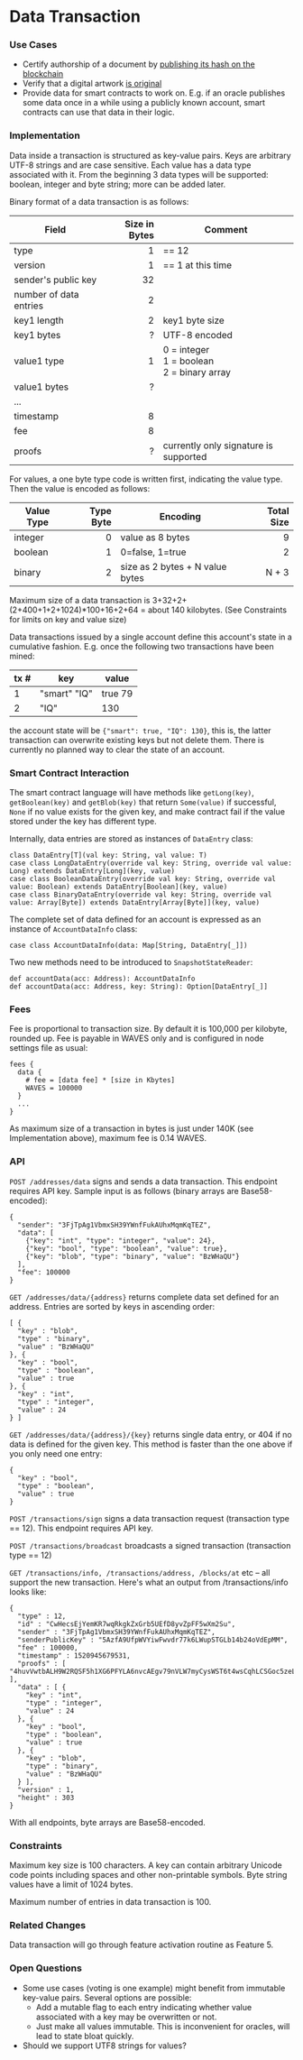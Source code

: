 # Data Transaction

### Use Cases

* Certify authorship of a document by [publishing its hash on the blockchain](https://techcrunch.com/2015/11/20/stampery-now-lets-you-certify-documents-using-the-blockchain-and-your-real-identity)
* Verify that a digital artwork [is original](http://classic.monegraph.com)
* Provide data for smart contracts to work on. E.g. if an oracle publishes some data once in a while using a publicly known account, smart contracts can use that data in their logic.

### Implementation

Data inside a transaction is structured as key-value pairs. Keys are arbitrary UTF-8 strings and are case sensitive. Each value has a data type associated with it. From the beginning 3 data types will be supported: boolean, integer and byte string; more can be added later.

Binary format of a data transaction is as follows:

| Field | Size in Bytes | Comment |
| ----- | -------------:| ----- |
| type | 1 | == 12
| version | 1 | == 1 at this time
| sender's public key | 32
| number of data entries | 2
| key1 length | 2 | key1 byte size
| key1 bytes | ? | UTF-8 encoded
| value1 type | 1 | 0 = integer<br>1 = boolean<br>2 = binary array
| value1 bytes | ?
|...
| timestamp | 8
| fee | 8
| proofs | ? | currently only signature is supported

For values, a one byte type code is written first, indicating the value type. Then the value is encoded as follows:

| Value Type | Type Byte | Encoding                        | Total Size |
|------------|----------:|---------------------------------|-----------:|
| integer    |         0 | value as 8 bytes                |          9 |
| boolean    |         1 | 0=false, 1=true                 |          2 |
| binary     |         2 | size as 2 bytes + N value bytes |      N + 3 |

Maximum size of a data transaction is 3+32+2+(2+400+1+2+1024)*100+16+2+64 = about 140 kilobytes. (See Constraints for limits on key and value size)

Data transactions issued by a single account define this account's state in a cumulative fashion. E.g. once the following two transactions have been mined:

| tx # | key          | value   |
|------|--------------|---------|
| 1    | "smart" "IQ" | true 79 |
| 2    | "IQ"         | 130     |

the account state will be `{"smart": true, "IQ": 130}`, this is, the latter transaction can overwrite existing keys but not delete them. There is currently no planned way to clear the state of an account.

### Smart Contract Interaction

The smart contract language will have methods like `getLong(key)`, `getBoolean(key)` and `getBlob(key)` that return `Some(value)` if successful, `None` if no value exists for the given key, and make contract fail if the value stored under the key has different type.

Internally, data entries are stored as instances of `DataEntry` class:
```
class DataEntry[T](val key: String, val value: T)
case class LongDataEntry(override val key: String, override val value: Long) extends DataEntry[Long](key, value)
case class BooleanDataEntry(override val key: String, override val value: Boolean) extends DataEntry[Boolean](key, value)
case class BinaryDataEntry(override val key: String, override val value: Array[Byte]) extends DataEntry[Array[Byte]](key, value)
```
The complete set of data defined for an account is expressed as an instance of `AccountDataInfo` class:
```
case class AccountDataInfo(data: Map[String, DataEntry[_]])
```
Two new methods need to be introduced to `SnapshotStateReader`:
```
def accountData(acc: Address): AccountDataInfo
def accountData(acc: Address, key: String): Option[DataEntry[_]]
```

### Fees

Fee is proportional to transaction size. By default it is 100,000 per kilobyte, rounded up. Fee is payable in WAVES only and is configured in node settings file as usual:
```
fees {
  data {
    # fee = [data fee] * [size in Kbytes]
    WAVES = 100000
  }
  ...
}
```

As maximum size of a transaction in bytes is just under 140K (see Implementation above), maximum fee is 0.14 WAVES.

### API

`POST /addresses/data` signs and sends a data transaction. This endpoint requires API key. Sample input is as follows (binary arrays are Base58-encoded):
```
{
  "sender": "3FjTpAg1VbmxSH39YWnfFukAUhxMqmKqTEZ",
  "data": [
    {"key": "int", "type": "integer", "value": 24},
    {"key": "bool", "type": "boolean", "value": true},
    {"key": "blob", "type": "binary", "value": "BzWHaQU"}
  ],
  "fee": 100000
}
```

`GET /addresses/data/{address}` returns complete data set defined for an address. Entries are sorted by keys in ascending order:
```
[ {
  "key" : "blob",
  "type" : "binary",
  "value" : "BzWHaQU"
}, {
  "key" : "bool",
  "type" : "boolean",
  "value" : true
}, {
  "key" : "int",
  "type" : "integer",
  "value" : 24
} ]
```

`GET /addresses/data/{address}/{key}` returns single data entry, or 404 if no data is defined for the given key. This method is faster than the one above if you only need one entry:
```
{
  "key" : "bool",
  "type" : "boolean",
  "value" : true
}
```

`POST /transactions/sign` signs a data transaction request (transaction type == 12). This endpoint requires API key.

`POST /transactions/broadcast` broadcasts a signed transaction (transaction type == 12)

`GET /transactions/info, /transactions/address, /blocks/at` etc – all support the new transaction. Here's what an output from /transactions/info looks like:
```
{
  "type" : 12,
  "id" : "CwHecsEjYemKR7wqRkgkZxGrb5UEfD8yvZpFF5wXm2Su",
  "sender" : "3FjTpAg1VbmxSH39YWnfFukAUhxMqmKqTEZ",
  "senderPublicKey" : "5AzfA9UfpWVYiwFwvdr77k6LWupSTGLb14b24oVdEpMM",
  "fee" : 100000,
  "timestamp" : 1520945679531,
  "proofs" : [ "4huvVwtbALH9W2RQSF5h1XG6PFYLA6nvcAEgv79nVLW7myCysWST6t4wsCqhLCSGoc5zeLxG6MEHpcnB6DPy3XWr" ],
  "data" : [ {
    "key" : "int",
    "type" : "integer",
    "value" : 24
  }, {
    "key" : "bool",
    "type" : "boolean",
    "value" : true
  }, {
    "key" : "blob",
    "type" : "binary",
    "value" : "BzWHaQU"
  } ],
  "version" : 1,
  "height" : 303
}
```

With all endpoints, byte arrays are Base58-encoded.

### Constraints

Maximum key size is 100 characters. A key can contain arbitrary Unicode code points including spaces and other non-printable symbols.
Byte string values have a limit of 1024 bytes.

Maximum number of entries in data transaction is 100.

### Related Changes

Data transaction will go through feature activation routine as Feature 5.

### Open Questions

* Some use cases (voting is one example) might benefit from immutable key-value pairs. Several options are possible:
   * Add a mutable flag to each entry indicating whether value associated with a key may be overwritten or not.
   * Just make all values immutable. This is inconvenient for oracles, will lead to state bloat quickly.
* Should we support UTF8 strings for values?
